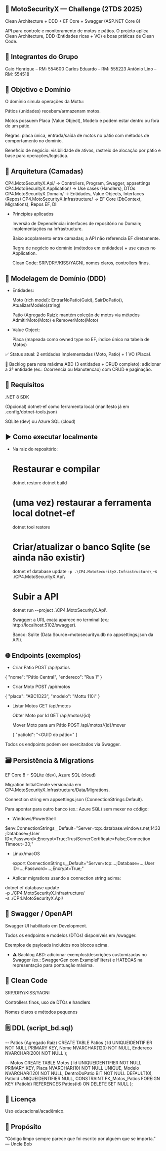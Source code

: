 ## 🚀 MotoSecurityX — Challenge (2TDS 2025)

Clean Architecture + DDD + EF Core + Swagger (ASP.NET Core 8)

API para controle e monitoramento de motos e pátios. O projeto aplica Clean Architecture, DDD (Entidades ricas + VO) e boas práticas de Clean Code.

## 👥 Integrantes do Grupo

Caio Henrique – RM: 554600
Carlos Eduardo – RM: 555223
Antônio Lino – RM: 554518

## 🎯 Objetivo e Domínio

O domínio simula operações da Mottu:

  Pátios (unidades) recebem/armazenam motos.

  Motos possuem Placa (Value Object), Modelo e podem estar dentro ou fora de um pátio.

  Regras: placa única, entrada/saída de motos no pátio com métodos de comportamento no domínio.

  Benefício de negócio: visibilidade de ativos, rastreio de alocação por pátio e base para operações/logística.

## 🧭 Arquitetura (Camadas)

CP4.MotoSecurityX.Api/ -> Controllers, Program, Swagger, appsettings 
CP4.MotoSecurityX.Application/ -> Use cases (Handlers), DTOs 
CP4.MotoSecurityX.Domain/ -> Entidades, Value Objects, Interfaces (Repos) 
CP4.MotoSecurityX.Infrastructure/ -> EF Core (DbContext, Migrations), Repos EF, DI

- Princípios aplicados

  Inversão de Dependência: interfaces de repositório no Domain; implementações na Infrastructure.
  
  Baixo acoplamento entre camadas; a API não referencia EF diretamente.
  
  Regra de negócio no domínio (métodos em entidades) + use cases no Application.

  Clean Code: SRP/DRY/KISS/YAGNI, nomes claros, controllers finos.

## 🧩 Modelagem de Domínio (DDD)

- Entidades:

    Moto (rich model): EntrarNoPatio(Guid), SairDoPatio(), AtualizarModelo(string)

    Patio (Agregado Raiz): mantém coleção de motos via métodos AdmitirMoto(Moto) e RemoverMoto(Moto)
- Value Object:

    Placa (mapeada como owned type no EF, índice único na tabela de Motos)

✅ Status atual: 2 entidades implementadas (Moto, Patio) + 1 VO (Placa).

🧱 Backlog para nota máxima ABD (3 entidades + CRUD completo): adicionar a 3ª entidade (ex.: Ocorrencia ou Manutencao) com CRUD e paginação.

## 🔧 Requisitos

.NET 8 SDK

(Opcional) dotnet-ef como ferramenta local (manifesto já em .config/dotnet-tools.json)

SQLite (dev) ou Azure SQL (cloud)

## ▶️ Como executar localmente

- Na raiz do repositório:

  # Restaurar e compilar
    
    dotnet restore
    dotnet build

  # (uma vez) restaurar a ferramenta local dotnet-ef
    
    dotnet tool restore

  # Criar/atualizar o banco Sqlite (se ainda não existir)
    dotnet ef database update `
      -p .\CP4.MotoSecurityX.Infrastructure\ `
      -s .\CP4.MotoSecurityX.Api\

  # Subir a API
    dotnet run --project .\CP4.MotoSecurityX.Api\

    Swagger: a URL exata aparece no terminal (ex.: http://localhost:5102/swagger).

    Banco: Sqlite (Data Source=motosecurityx.db no appsettings.json da API).

## 🌐 Endpoints (exemplos)
  
- Criar Pátio POST /api/patios

{
  "nome": "Pátio Central",
  "endereco": "Rua 1"
}

- Criar Moto POST /api/motos

{
  "placa": "ABC1D23",
  "modelo": "Mottu 110i"
}
- Listar Motos GET /api/motos

  Obter Moto por Id GET /api/motos/{id}

  Mover Moto para um Pátio POST /api/motos/{id}/mover

  { "patioId": "<GUID do pátio>" }
  
Todos os endpoints podem ser exercitados via Swagger.

## 🗃️ Persistência & Migrations

  EF Core 8 + SQLite (dev), Azure SQL (cloud)

  Migration InitialCreate versionada em CP4.MotoSecurityX.Infrastructure/Data/Migrations.

  Connection string em appsettings.json (ConnectionStrings:Default).

  Para apontar para outro banco (ex.: Azure SQL) sem mexer no código:

-  Windows/PowerShell

  $env:ConnectionStrings__Default="Server=tcp:<server>.database.windows.net,1433;Database=<db>;User ID=<user>;Password=<pwd>;Encrypt=True;TrustServerCertificate=False;Connection Timeout=30;"


- Linux/macOS

  export ConnectionStrings__Default="Server=tcp:...;Database=...;User ID=...;Password=...;Encrypt=True;"


- Aplicar migrations usando a connection string acima:

dotnet ef database update \
  -p ./CP4.MotoSecurityX.Infrastructure/ \
  -s ./CP4.MotoSecurityX.Api/

## 📜 Swagger / OpenAPI

  Swagger UI habilitado em Development.

  Todos os endpoints e modelos (DTOs) disponíveis em /swagger.

  Exemplos de payloads incluídos nos blocos acima.

- ⚠️ Backlog ABD: adicionar exemplos/descrições customizadas no Swagger (ex.: SwaggerGen com ExampleFilters) e HATEOAS na representação para pontuação máxima.

## 🧼 Clean Code

SRP/DRY/KISS/YAGNI

Controllers finos, uso de DTOs e handlers

Nomes claros e métodos pequenos

## 🗒️ DDL (script_bd.sql)

-- Patios (Agregado Raiz)
CREATE TABLE Patios (
  Id        UNIQUEIDENTIFIER NOT NULL PRIMARY KEY,
  Nome      NVARCHAR(120)    NOT NULL,
  Endereco  NVARCHAR(200)    NOT NULL
);

-- Motos
CREATE TABLE Motos (
  Id             UNIQUEIDENTIFIER NOT NULL PRIMARY KEY,
  Placa          NVARCHAR(10)     NOT NULL UNIQUE,
  Modelo         NVARCHAR(120)    NOT NULL,
  DentroDoPatio  BIT              NOT NULL DEFAULT(0),
  PatioId        UNIQUEIDENTIFIER NULL,
  CONSTRAINT FK_Motos_Patios FOREIGN KEY (PatioId) REFERENCES Patios(Id) ON DELETE SET NULL
);

## 📄 Licença

Uso educacional/acadêmico.

## 🌟 Propósito

“Código limpo sempre parece que foi escrito por alguém que se importa.” — Uncle Bob
